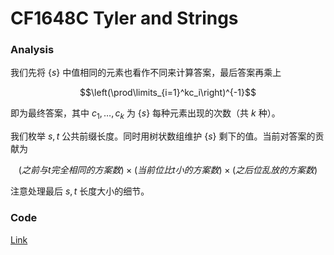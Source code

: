 # CF1648C Tyler and Strings

### Analysis

我们先将 $\{s\}$ 中值相同的元素也看作不同来计算答案，最后答案再乘上

$$\left(\prod\limits_{i=1}^kc_i\right)^{-1}$$

即为最终答案，其中 $c_1,\dots,c_k$ 为 $\{s\}$ 每种元素出现的次数（共 $k$ 种）。

我们枚举 $s,t$ 公共前缀长度。同时用树状数组维护 $\{s\}$ 剩下的值。当前对答案的贡献为

$$(之前与 t 完全相同的方案数)\times(当前位比 t 小的方案数)\times(之后位乱放的方案数)$$

注意处理最后 $s,t$ 长度大小的细节。

### Code

[Link](https://codeforces.com/contest/1648/submission/149199297)